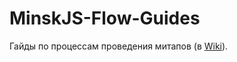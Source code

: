 # MinskJS-Flow-Guides
Гайды по процессам проведения митапов (в [Wiki](https://github.com/MinskJS/MinskJS-Flow-Guides/wiki)).
